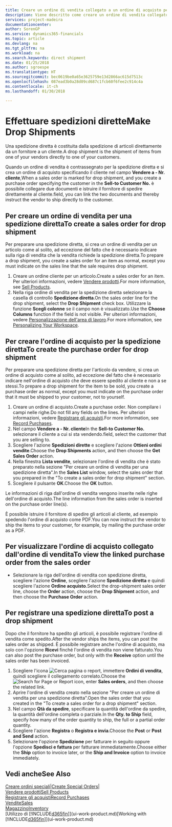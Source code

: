 ```yaml
---
title: Creare un ordine di vendita collegato a un ordine di acquisto per una spedizione diretta | Documenti Microsoft
description: Viene descritto come creare un ordine di vendita collegato a un ordine di acquisto per consentire la spedizione diretta dal fornitore al cliente.
services: project-madeira
documentationcenter: 
author: SorenGP
ms.service: dynamics365-financials
ms.topic: article
ms.devlang: na
ms.tgt_pltfrm: na
ms.workload: na
ms.search.keywords: direct shipment
ms.date: 01/25/2018
ms.author: sgroespe
ms.translationtype: HT
ms.sourcegitcommit: bec0619be0a65e3625759e13d2866ac615d7513c
ms.openlocfilehash: 087ead3b0a28d09cd687c1fcb60f6fee2c914c4a
ms.contentlocale: it-ch
ms.lasthandoff: 01/30/2018

---
```

# <a name="make-drop-shipments"></a><span data-ttu-id="0fe4b-103">Effettuare spedizioni dirette</span><span class="sxs-lookup"><span data-stu-id="0fe4b-103">Make Drop Shipments</span></span>
<span data-ttu-id="0fe4b-104">Una spedizione diretta è costituita dalla spedizione di articoli direttamente da un fornitore a un cliente.</span><span class="sxs-lookup"><span data-stu-id="0fe4b-104">A drop shipment is the shipment of items from one of your vendors directly to one of your customers.</span></span>

<span data-ttu-id="0fe4b-105">Quando un ordine di vendita è contrassegnato per la spedizione diretta e si crea un ordine di acquisto specificando il cliente nel campo **Vendere a - Nr. cliente**,</span><span class="sxs-lookup"><span data-stu-id="0fe4b-105">When a sales order is marked for drop shipment, and you create a purchase order specifying the customer in the **Sell-to Customer No.**</span></span> <span data-ttu-id="0fe4b-106">è possibile collegare due documenti e istruire il fornitore di spedire direttamente al cliente.</span><span class="sxs-lookup"><span data-stu-id="0fe4b-106">field, you can link the two documents and thereby instruct the vendor to ship directly to the customer.</span></span>

## <a name="to-create-a-sales-order-for-drop-shipment"></a><span data-ttu-id="0fe4b-107">Per creare un ordine di vendita per una spedizione diretta</span><span class="sxs-lookup"><span data-stu-id="0fe4b-107">To create a sales order for drop shipment</span></span>
<span data-ttu-id="0fe4b-108">Per preparare una spedizione diretta, si crea un ordine di vendita per un articolo come al solito, ad eccezione del fatto che è necessario indicare sulla riga di vendita che la vendita richiede la spedizione diretta.</span><span class="sxs-lookup"><span data-stu-id="0fe4b-108">To prepare a drop shipment, you create a sales order for an item as normal, except you must indicate on the sales line that the sale requires drop shipment.</span></span>

1. <span data-ttu-id="0fe4b-109">Creare un ordine cliente per un articolo.</span><span class="sxs-lookup"><span data-stu-id="0fe4b-109">Create a sales order for an item.</span></span> <span data-ttu-id="0fe4b-110">Per ulteriori informazioni, vedere [Vendere prodotti](sales-how-sell-products.md).</span><span class="sxs-lookup"><span data-stu-id="0fe4b-110">For more information, see [Sell Products](sales-how-sell-products.md).</span></span>
2. <span data-ttu-id="0fe4b-111">Nella riga ordine di vendita per la spedizione diretta selezionare la casella di controllo **Spedizione diretta**.</span><span class="sxs-lookup"><span data-stu-id="0fe4b-111">On the sales order line for the drop shipment, select the **Drop Shipment** check box.</span></span> <span data-ttu-id="0fe4b-112">Utilizzare la funzione **Scegli colonne** se il campo non è visualizzato.</span><span class="sxs-lookup"><span data-stu-id="0fe4b-112">Use the **Choose Columns** function if the field is not visible.</span></span> <span data-ttu-id="0fe4b-113">Per ulteriori informazioni, vedere [Personalizzazione dell'area di lavoro](ui-personalization-user.md).</span><span class="sxs-lookup"><span data-stu-id="0fe4b-113">For more information, see [Personalizing Your Workspace](ui-personalization-user.md).</span></span>

## <a name="to-create-the-purchase-order-for-drop-shipment"></a><span data-ttu-id="0fe4b-114">Per creare l'ordine di acquisto per la spedizione diretta</span><span class="sxs-lookup"><span data-stu-id="0fe4b-114">To create the purchase order for drop shipment</span></span>
<span data-ttu-id="0fe4b-115">Per preparare una spedizione diretta per l'articolo da vendere, si crea un ordine di acquisto come al solito, ad eccezione del fatto che è necessario indicare nell'ordine di acquisto che deve essere spedito al cliente e non a se stessi.</span><span class="sxs-lookup"><span data-stu-id="0fe4b-115">To prepare a drop shipment for the item to be sold, you create a purchase order as normal, except you must indicate on the purchase order that it must be shipped to your customer, not to yourself.</span></span>

1. <span data-ttu-id="0fe4b-116">Creare un ordine di acquisto.</span><span class="sxs-lookup"><span data-stu-id="0fe4b-116">Create a purchase order.</span></span> <span data-ttu-id="0fe4b-117">Non compilare i campi nelle righe.</span><span class="sxs-lookup"><span data-stu-id="0fe4b-117">Do not fill any fields on the lines.</span></span> <span data-ttu-id="0fe4b-118">Per ulteriori informazioni, vedere [Registrare gli acquisti](purchasing-how-record-purchases.md).</span><span class="sxs-lookup"><span data-stu-id="0fe4b-118">For more information, see [Record Purchases](purchasing-how-record-purchases.md).</span></span>
2. <span data-ttu-id="0fe4b-119">Nel campo **Vendere a - Nr. cliente**</span><span class="sxs-lookup"><span data-stu-id="0fe4b-119">In the **Sell-to Customer No.**</span></span> <span data-ttu-id="0fe4b-120">selezionare il cliente a cui si sta vendendo.</span><span class="sxs-lookup"><span data-stu-id="0fe4b-120">field, select the customer that you are selling to.</span></span>
3. <span data-ttu-id="0fe4b-121">Scegliere l'azione **Spedizioni dirette** e scegliere l'azione **Ottieni ordini vendite**.</span><span class="sxs-lookup"><span data-stu-id="0fe4b-121">Choose the **Drop Shipments** action, and then choose the **Get Sales Order** action.</span></span>
4. <span data-ttu-id="0fe4b-122">Nella finestra **Lista vendite**, selezionare l'ordine di vendita che è stato preparato nella sezione "Per creare un ordine di vendita per una spedizione diretta".</span><span class="sxs-lookup"><span data-stu-id="0fe4b-122">In the **Sales List** window, select the sales order that you prepared in the "To create a sales order for drop shipment" section.</span></span>
5. <span data-ttu-id="0fe4b-123">Scegliere il pulsante **OK**.</span><span class="sxs-lookup"><span data-stu-id="0fe4b-123">Choose the **OK** button.</span></span>

<span data-ttu-id="0fe4b-124">Le informazioni di riga dall'ordine di vendita vengono inserite nelle righe dell'ordine di acquisto.</span><span class="sxs-lookup"><span data-stu-id="0fe4b-124">The line information from the sales order is inserted on the purchase order line(s).</span></span>

<span data-ttu-id="0fe4b-125">È possibile istruire il fornitore di spedire gli articoli al cliente, ad esempio spedendo l'ordine di acquisto come PDF.</span><span class="sxs-lookup"><span data-stu-id="0fe4b-125">You can now instruct the vendor to ship the items to your customer, for example, by mailing the purchase order as a PDF.</span></span>     

## <a name="to-view-the-linked-purchase-order-from-the-sales-order"></a><span data-ttu-id="0fe4b-126">Per visualizzare l'ordine di acquisto collegato dall'ordine di vendita</span><span class="sxs-lookup"><span data-stu-id="0fe4b-126">To view the linked purchase order from the sales order</span></span>
* <span data-ttu-id="0fe4b-127">Selezionare la riga dell'ordine di vendita con spedizione diretta, scegliere l'azione **Ordine**, scegliere l'azione **Spedizione diretta** e quindi scegliere l'azione **Ordine acquisto**.</span><span class="sxs-lookup"><span data-stu-id="0fe4b-127">Select the drop-shipment sales order line, choose the **Order** action, choose the **Drop Shipment** action, and then choose the **Purchase Order** action.</span></span>

## <a name="to-post-a-drop-shipment"></a><span data-ttu-id="0fe4b-128">Per registrare una spedizione diretta</span><span class="sxs-lookup"><span data-stu-id="0fe4b-128">To post a drop shipment</span></span>
<span data-ttu-id="0fe4b-129">Dopo che il fornitore ha spedito gli articoli, è possibile registrare l'ordine di vendita come spedito.</span><span class="sxs-lookup"><span data-stu-id="0fe4b-129">After the vendor ships the items, you can post the sales order as shipped.</span></span> <span data-ttu-id="0fe4b-130">È possibile registrare anche l'ordine di acquisto, ma solo con l'opzione **Ricevi** finché l'ordine di vendita non viene fatturato.</span><span class="sxs-lookup"><span data-stu-id="0fe4b-130">You can also post the purchase order, but only with the **Receive** option until the sales order has been invoiced.</span></span>

1. <span data-ttu-id="0fe4b-131">Scegliere l'icona ![Cerca pagina o report](media/ui-search/search_small.png "icona Cerca pagina o report"), immettere **Ordini di vendita**, quindi scegliere il collegamento correlato.</span><span class="sxs-lookup"><span data-stu-id="0fe4b-131">Choose the ![Search for Page or Report](media/ui-search/search_small.png "Search for Page or Report icon") icon, enter **Sales orders**, and then choose the related link.</span></span>
2. <span data-ttu-id="0fe4b-132">Aprire l'ordine di vendita creato nella sezione "Per creare un ordine di vendita per una spedizione diretta".</span><span class="sxs-lookup"><span data-stu-id="0fe4b-132">Open the sales order that you created in the "To create a sales order for a drop shipment" section.</span></span>
3. <span data-ttu-id="0fe4b-133">Nel campo **Qtà da spedire**, specificare la quantità dell'ordine da spedire, la quantità dell'ordine completa o parziale.</span><span class="sxs-lookup"><span data-stu-id="0fe4b-133">In the **Qty. to Ship** field, specify how many of the order quantity to ship, the full or a partial order quantity.</span></span>
4. <span data-ttu-id="0fe4b-134">Scegliere l'azione **Registra** o **Registra e invia**.</span><span class="sxs-lookup"><span data-stu-id="0fe4b-134">Choose the **Post** or **Post and Send** action.</span></span>
5. <span data-ttu-id="0fe4b-135">Selezionare l'opzione **Spedizione** per fatturare in seguito oppure l'opzione **Spedisci e fattura** per fatturare immediatamente.</span><span class="sxs-lookup"><span data-stu-id="0fe4b-135">Choose either the **Ship** option to invoice later, or the **Ship and Invoice** option to invoice immediately.</span></span>

## <a name="see-also"></a><span data-ttu-id="0fe4b-136">Vedi anche</span><span class="sxs-lookup"><span data-stu-id="0fe4b-136">See Also</span></span>
<span data-ttu-id="0fe4b-137">[Creare ordini speciali](sales-how-to-create-special-orders.md)|</span><span class="sxs-lookup"><span data-stu-id="0fe4b-137">[Create Special Orders](sales-how-to-create-special-orders.md)|</span></span>  
[<span data-ttu-id="0fe4b-138">Vendere prodotti</span><span class="sxs-lookup"><span data-stu-id="0fe4b-138">Sell Products</span></span>](sales-how-sell-products.md)  
[<span data-ttu-id="0fe4b-139">Registrare gli acquisti</span><span class="sxs-lookup"><span data-stu-id="0fe4b-139">Record Purchases</span></span>](purchasing-how-record-purchases.md)  
[<span data-ttu-id="0fe4b-140">Vendite</span><span class="sxs-lookup"><span data-stu-id="0fe4b-140">Sales</span></span>](sales-manage-sales.md)  
[<span data-ttu-id="0fe4b-141">Magazzino</span><span class="sxs-lookup"><span data-stu-id="0fe4b-141">Inventory</span></span>](inventory-manage-inventory.md)  
<span data-ttu-id="0fe4b-142">[Utilizzo di [!INCLUDE[d365fin](includes/d365fin_md.md)]](ui-work-product.md)</span><span class="sxs-lookup"><span data-stu-id="0fe4b-142">[Working with [!INCLUDE[d365fin](includes/d365fin_md.md)]](ui-work-product.md)</span></span>

